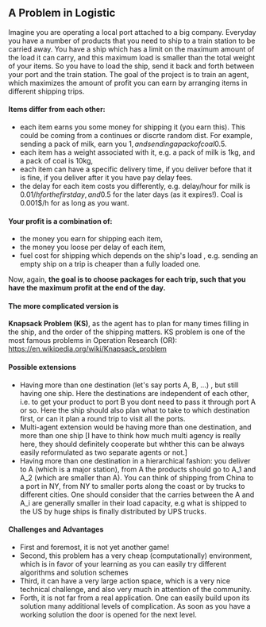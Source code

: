 ## A Problem in Logistic
Imagine you are operating a local port attached to a big company. Everyday you have a number of products that you need to ship to a train station to be carried away. You have a ship which has a limit on the maximum amount of the load it can carry, and this maximum load is smaller than the total weight of your items. So you have to load the ship, send it back and forth between your port and the train station. The goal of the project is to train an agent, which maximizes the amount of profit you can earn by arranging items in different shipping trips.

#### Items differ from each other:
- each item earns you some money for shipping it (you earn this). This could be coming from a continues or discrte random dist. For example, sending a pack of milk, earn you 1$, and sending a pack of coal 0.5$.
- each item has a weight associated with it, e.g. a pack of milk is 1kg, and a pack of coal is 10kg,
- each item can have a specific delivery time, if you deliver before that it is fine, if you deliver after it you have pay delay fees.
- the delay for each item costs you differently, e.g. delay/hour for milk is 0.01$/h for the first day, and 0.5$ for the later days (as it expires!). Coal is 0.001$/h for as long as you want.

#### Your profit is a combination of:
- the money you earn for shipping each item,
- the money you loose per delay of each item,
- fuel cost for shipping which depends on the ship's load , e.g. sending an empty ship on a trip is cheaper than a fully loaded one.

Now, again, **the goal is to choose packages for each trip, such that you have the maximum profit at the end of the day.**


#### The more complicated version is
**Knapsack Problem (KS)**, as the agent has to plan for many times filling in the ship, and the order of the shipping matters. KS problem is one of the most famous problems in Operation Research (OR):
https://en.wikipedia.org/wiki/Knapsack_problem


#### Possible extensions
- Having more than one destination (let's say ports A, B, ...) , but still having one ship. Here the destinations are independent of each other, i.e. to get your product to port B you dont need to pass it through port A or so. Here the ship should also plan what to take to which destination first, or can it plan a round trip to visit all the ports.
- Multi-agent extension would be having more than one destination, and more than one ship [I have to think how much multi agency is really here, they should definitely cooperate but whther this can be always easily reformulated as two separate agents or not.]
- Having  more than one destination in a hierarchical fashion: you deliver to A (which is a major station), from A the products should go to A_1 and A_2 (which are smaller than A). You can think of shipping from China to a port in NY, from NY to smaller ports along the coast or by trucks to different cities. One should consider that the carries between the A and A_i are generally smaller in their load capacity, e.g what is shipped to the US by huge ships is finally distributed by UPS trucks.


#### Challenges and Advantages
- First and foremost, it is not yet another game!
- Second, this problem has a very cheap (computationally) environment, which is in favor of your learning as you can easily try different algorithms and solution schemes
- Third, it can have a very large action space, which is a very nice technical challenge, and also very much in attention of the community.
- Forth, it is not far from a real application. One can easily build upon its solution many additional levels of complication. As soon as you have a working solution the door is opened for the next level.
